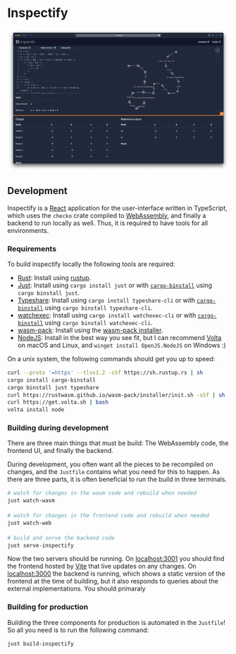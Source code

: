 # Inspectify

![](../inspectify-screenshot.png)

## Development

Inspectify is a [React](https://reactjs.org/) application for the user-interface written in TypeScript, which uses the `checko` crate compiled to [WebAssembly](https://webassembly.org/), and finally a backend to run locally as well. Thus, it is required to have tools for all environments.

### Requirements

To build inspectify locally the following tools are required:

- [Rust](https://www.rust-lang.org/): Install using [rustup](https://rustup.rs).
- [Just](https://github.com/casey/just/): Install using `cargo install just` or with [`cargo-binstall`](https://github.com/cargo-bins/cargo-binstall) using `cargo binstall just`.
- [Typeshare](https://github.com/1Password/typeshare): Install using `cargo install typeshare-cli` or with [`cargo-binstall`](https://github.com/cargo-bins/cargo-binstall) using `cargo binstall typeshare-cli`.
- [watchexec](https://github.com/watchexec/watchexec): Install using `cargo install watchexec-cli` or with [`cargo-binstall`](https://github.com/cargo-bins/cargo-binstall) using `cargo binstall watchexec-cli`.
- [wasm-pack](https://github.com/rustwasm/wasm-pack): Install using the [wasm-pack installer](https://rustwasm.github.io/wasm-pack/installer/).
- [NodeJS](https://nodejs.org/en/): Install in the best way you see fit, but I can recommend [Volta](https://volta.sh/) on macOS and Linux, and `winget install OpenJS.NodeJS` on Windows :)

On a unix system, the following commands should get you up to speed:

```bash
curl --proto '=https' --tlsv1.2 -sSf https://sh.rustup.rs | sh
cargo install cargo-binstall
cargo binstall just typeshare
curl https://rustwasm.github.io/wasm-pack/installer/init.sh -sSf | sh
curl https://get.volta.sh | bash
volta install node
```

### Building during development

There are three main things that must be build: The WebAssembly code, the frontend UI, and finally the backend.

During development, you often want all the pieces to be recompiled on changes, and the `Justfile` contains what you need for this to happen. As there are three parts, it is often beneficial to run the build in three terminals.

```bash
# watch for changes in the wasm code and rebuild when needed
just watch-wasm

# watch for changes in the frontend code and rebuild when needed
just watch-web

# build and serve the backend code
just serve-inspectify
```

Now the two servers should be running. On [localhost:3001](http://localhost:3001/) you should find the frontend hosted by [Vite](https://vitejs.dev/) that live updates on any changes. On [localhost:3000](http://localhost:3000/) the backend is running, which shows a static version of the frontend at the time of building, but it also responds to queries about the external implementations. You should primaraly

### Building for production

Building the three components for production is automated in the `Justfile`! So all you need is to run the following command:

```bash
just build-inspectify
```

